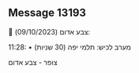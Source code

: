 ## Message 13193

🔴 צבע אדום (09/10/2023):

11:28:
• מערב לכיש: תלמי יפה (30 שניות)

צופר - צבע אדום

